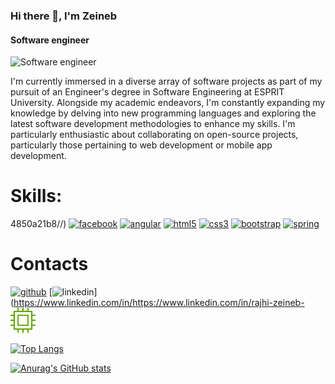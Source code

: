 ### Hi there 👋, I'm Zeineb
#### Software engineer
![Software engineer](https://arturssmirnovs.github.io/github-profile-readme-generator/images/banner.png)

I'm currently immersed in a diverse array of software projects as part of my pursuit of an Engineer's degree in Software Engineering at ESPRIT University. Alongside my academic endeavors, I'm constantly expanding my knowledge by delving into new programming languages and exploring the latest software development methodologies to enhance my skills. I'm particularly enthusiastic about collaborating on open-source projects, particularly those pertaining to web development or mobile app development. 

# Skills: 
4850a21b8//)  [<img src='https://cdn.jsdelivr.net/npm/simple-icons@3.0.1/icons/facebook.svg' alt='facebook' height='40'>](https://www.facebook.com/https://www.facebook.com/zai.neb.9699)  [<img src='https://cdn.jsdelivr.net/npm/simple-icons@3.0.1/icons/angular.svg' alt='angular' height='40'>](angular)  [<img src='https://cdn.jsdelivr.net/npm/simple-icons@3.0.1/icons/html5.svg' alt='html5' height='40'>](html)  [<img src='https://cdn.jsdelivr.net/npm/simple-icons@3.0.1/icons/css3.svg' alt='css3' height='40'>](css)  [<img src='https://cdn.jsdelivr.net/npm/simple-icons@3.0.1/icons/bootstrap.svg' alt='bootstrap' height='40'>](boostrap)  [<img src='https://cdn.jsdelivr.net/npm/simple-icons@3.0.1/icons/spring.svg' alt='spring' height='40'>](spring)  

# Contacts
[<img src='https://cdn.jsdelivr.net/npm/simple-icons@3.0.1/icons/github.svg' alt='github' height='40'>](https://github.com/https://github.com/zayyneb)  [<img src='https://cdn.jsdelivr.net/npm/simple-icons@3.0.1/icons/linkedin.svg' alt='linkedin' height='40'>](https://www.linkedin.com/in/https://www.linkedin.com/in/rajhi-zeineb-
<a href='https://docs.github.com/en/developers'><img src='https://raw.githubusercontent.com/acervenky/animated-github-badges/master/assets/devbadge.gif' width='40' height='40'></a> 

[![Top Langs](https://github-readme-stats.vercel.app/api/top-langs/?username=https://github.com/zayyneb)](https://github.com/anuraghazra/github-readme-stats)

[![Anurag's GitHub stats](https://github-readme-stats.vercel.app/api?username=zayyneb)](https://github.com/anuraghazra/github-readme-stats)


